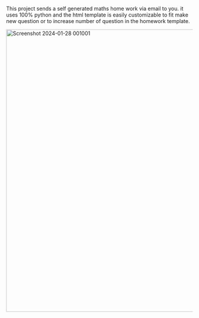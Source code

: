 This project sends a self generated maths home work via email to you.
it uses 100% python and the html template is easily customizable to fit make new question or to increase number of question in the homework template.

<img width="763" alt="Screenshot 2024-01-28 001001" src="https://github.com/Moyz92/maths_homework_generator/assets/89750189/d10818fc-48cd-4d94-8dd6-f86b935d4325">
